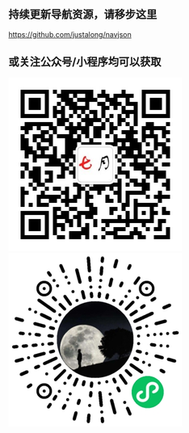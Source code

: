 ## 持续更新导航资源，请移步这里
https://github.com/justalong/navjson

## 或关注公众号/小程序均可以获取
![二维码](./assets/qrcode.jpg)
![二维码](./assets/mini.jpg)
